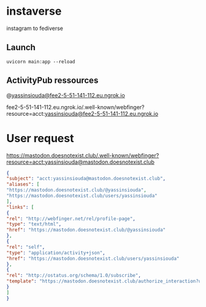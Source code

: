 # instaverse
instagram to fediverse

## Launch

`uvicorn main:app --reload`





## ActivityPub ressources




@yassinsiouda@fee2-5-51-141-112.eu.ngrok.io



fee2-5-51-141-112.eu.ngrok.io/.well-known/webfinger?resource=acct:yassinsiouda@fee2-5-51-141-112.eu.ngrok.io



# User request 
https://mastodon.doesnotexist.club/.well-known/webfinger?resource=acct:yassinsiouda@mastodon.doesnotexist.club

```json
{
"subject": "acct:yassinsiouda@mastodon.doesnotexist.club",
"aliases": [
"https://mastodon.doesnotexist.club/@yassinsiouda",
"https://mastodon.doesnotexist.club/users/yassinsiouda"
],
"links": [
{
"rel": "http://webfinger.net/rel/profile-page",
"type": "text/html",
"href": "https://mastodon.doesnotexist.club/@yassinsiouda"
},
{
"rel": "self",
"type": "application/activity+json",
"href": "https://mastodon.doesnotexist.club/users/yassinsiouda"
},
{
"rel": "http://ostatus.org/schema/1.0/subscribe",
"template": "https://mastodon.doesnotexist.club/authorize_interaction?uri={uri}"
}
]
}
```